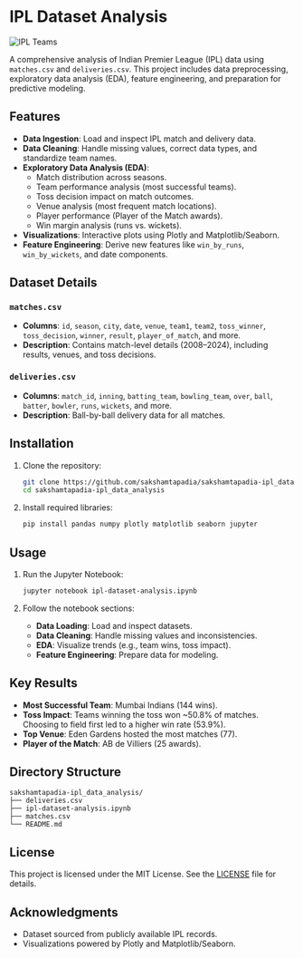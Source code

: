 # IPL Dataset Analysis

![IPL Teams](https://raw.githubusercontent.com/genieincodebottle/generative-ai/main/images/ipl-image.png)

A comprehensive analysis of Indian Premier League (IPL) data using `matches.csv` and `deliveries.csv`. This project includes data preprocessing, exploratory data analysis (EDA), feature engineering, and preparation for predictive modeling.

## Features

- **Data Ingestion**: Load and inspect IPL match and delivery data.
- **Data Cleaning**: Handle missing values, correct data types, and standardize team names.
- **Exploratory Data Analysis (EDA)**:
  - Match distribution across seasons.
  - Team performance analysis (most successful teams).
  - Toss decision impact on match outcomes.
  - Venue analysis (most frequent match locations).
  - Player performance (Player of the Match awards).
  - Win margin analysis (runs vs. wickets).
- **Visualizations**: Interactive plots using Plotly and Matplotlib/Seaborn.
- **Feature Engineering**: Derive new features like `win_by_runs`, `win_by_wickets`, and date components.

## Dataset Details

### `matches.csv`
- **Columns**: `id`, `season`, `city`, `date`, `venue`, `team1`, `team2`, `toss_winner`, `toss_decision`, `winner`, `result`, `player_of_match`, and more.
- **Description**: Contains match-level details (2008–2024), including results, venues, and toss decisions.

### `deliveries.csv`
- **Columns**: `match_id`, `inning`, `batting_team`, `bowling_team`, `over`, `ball`, `batter`, `bowler`, `runs`, `wickets`, and more.
- **Description**: Ball-by-ball delivery data for all matches.

## Installation

1. Clone the repository:
   ```bash
   git clone https://github.com/sakshamtapadia/sakshamtapadia-ipl_data_analysis.git
   cd sakshamtapadia-ipl_data_analysis
   ```

2. Install required libraries:
   ```bash
   pip install pandas numpy plotly matplotlib seaborn jupyter
   ```

## Usage

1. Run the Jupyter Notebook:
   ```bash
   jupyter notebook ipl-dataset-analysis.ipynb
   ```

2. Follow the notebook sections:
   - **Data Loading**: Load and inspect datasets.
   - **Data Cleaning**: Handle missing values and inconsistencies.
   - **EDA**: Visualize trends (e.g., team wins, toss impact).
   - **Feature Engineering**: Prepare data for modeling.

## Key Results

- **Most Successful Team**: Mumbai Indians (144 wins).
- **Toss Impact**: Teams winning the toss won ~50.8% of matches. Choosing to field first led to a higher win rate (53.9%).
- **Top Venue**: Eden Gardens hosted the most matches (77).
- **Player of the Match**: AB de Villiers (25 awards).

## Directory Structure

```
sakshamtapadia-ipl_data_analysis/
├── deliveries.csv
├── ipl-dataset-analysis.ipynb
├── matches.csv
└── README.md
```

## License
This project is licensed under the MIT License. See the [LICENSE](LICENSE) file for details.

## Acknowledgments
- Dataset sourced from publicly available IPL records.
- Visualizations powered by Plotly and Matplotlib/Seaborn.
